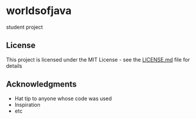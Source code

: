 # worldsofjava
student project





## License

This project is licensed under the MIT License - see the [LICENSE.md](LICENSE.md) file for details

## Acknowledgments

* Hat tip to anyone whose code was used
* Inspiration
* etc

